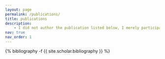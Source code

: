 ```yaml
---
layout: page
permalink: /publications/
title: publications
description: 
    - I did not author the publication listed below, I merely participated in the challenge. However, the publication related to my master's thesis work is in the oven! Stay tunned for its publication. 
nav: true
nav_order: 1
---
```

<!-- _pages/publications.md -->
<div class="publications">

{% bibliography -f {{ site.scholar.bibliography }} %}

</div>
